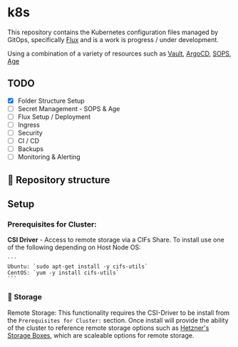 # k8s

This repository contains the Kubernetes configuration files managed by GitOps, specifically [Flux](https://fluxcd.io/) and is a work is progress / under development.

Using a combination of a variety of resources such as [Vault](https://www.vaultproject.io/), [ArgoCD](https://argo-cd.readthedocs.io/en/stable/), [SOPS](https://github.com/mozilla/sops), [Age](https://github.com/FiloSottile/age)


## TODO

- [x] Folder Structure Setup
- [ ] Secret Management - SOPS & Age
- [ ] Flux Setup / Deployment
- [ ] Ingress
- [ ] Security
- [ ] CI / CD
- [ ] Backups
- [ ] Monitoring & Alerting

## 📂 Repository structure



## Setup

### Prerequisites for Cluster:
 
**CSI Driver** - Access to remote storage via a CIFs Share. To install use one of the following depending on Host Node OS:

    ```
    Ubuntu: `sudo apt-get install -y cifs-utils`
    CentOS: `yum -y install cifs-utils`
    ```

### 💾 Storage

Remote Storage: 
This functionality requires the CSI-Driver to be install from the `Prerequisites for Cluster:` section. Once install will provide the ability of the cluster to reference remote storage options such as [Hetzner's Storage Boxes](https://www.hetzner.com/storage/storage-box), which are scaleable options for remote storage.
